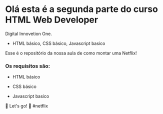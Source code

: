 # Olá esta é a segunda parte do curso HTML Web Developer
Digital Innovetion One.


- HTML básico, CSS básico, Javascript basico

Esse é o repositório da nossa aula de como montar uma Netflix!

### Os requisitos são:

- HTML básico

- CSS básico

- Javascript basico


🚀 Let's go! 🚀 #netflix
